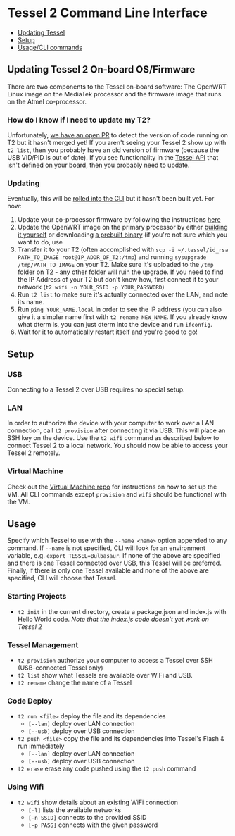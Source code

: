 # Tessel 2 Command Line Interface

* [Updating Tessel](#updating-tessel-2-on-board-osfirmware)
* [Setup](#setup)
* [Usage/CLI commands](#usage)

## Updating Tessel 2 On-board OS/Firmware
There are two components to the Tessel on-board software: The OpenWRT Linux image on the MediaTek processor and the firmware image that runs on the Atmel co-processor. 

### How do I know if I need to update my T2?
Unfortunately, [we have an open PR](https://github.com/tessel/t2-cli/pull/130) to detect the version of code running on T2 but it hasn't merged yet! If you aren't seeing your Tessel 2 show up with `t2 list`, then you probably have an old version of firmware (because the USB VID/PID is out of date). If you see functionality in the [Tessel API](https://github.com/tessel/t2-firmware#t2-hardware-api) that isn't defined on your board, then you probably need to update.

### Updating
Eventually, this will be [rolled into the CLI](https://github.com/tessel/t2-cli/issues/81) but it hasn't been built yet. For now:

1. Update your co-processor firmware by following the instructions [here](https://github.com/tessel/t2-firmware/#compiling)
2. Update the OpenWRT image on the primary processor by either [building it yourself](https://github.com/tessel/openwrt-tessel) or downloading [a prebuilt binary](https://kevinmehall.net/tmp/openwrt/openwrt-ramips-mt7620-tessel-squashfs-sysupgrade.bin) (if you're not sure which you want to do, use
3. Transfer it to your T2 (often accomplished with `scp -i ~/.tessel/id_rsa PATH_TO_IMAGE root@IP_ADDR_OF_T2:/tmp`) and running `sysupgrade /tmp/PATH_TO_IMAGE` on your T2. Make sure it's uploaded to the `/tmp` folder on T2 - any other folder will ruin the upgrade. If you need to find the IP Address of your T2 but don't know how, first connect it to your network (`t2 wifi -n YOUR_SSID -p YOUR_PASSWORD`)
4. Run `t2 list` to make sure it's actually connected over the LAN, and note its name.
5. Run `ping YOUR_NAME.local` in order to see the IP address (you can also give it a simpler name first with `t2 rename NEW_NAME`. If you already know what dterm is, you can just dterm into the device and run `ifconfig`.
6. Wait for it to automatically restart itself and you're good to go!

## Setup

### USB
Connecting to a Tessel 2 over USB requires no special setup.

### LAN
In order to authorize the device with your computer to work over a LAN connection, call `t2 provision` after connecting it via USB. This will place an SSH key on the device. Use the `t2 wifi` command as described below to connect Tessel 2 to a local network. You should now be able to access your Tessel 2 remotely.

### Virtual Machine
Check out the [Virtual Machine repo](https://github.com/tessel/t2-vm) for instructions on how to set up the VM. All CLI commands except `provision` and `wifi` should be functional with the VM.

## Usage
Specify which Tessel to use with the `--name <name>` option appended to any command.
If `--name` is not specified, CLI will look for an environment variable, e.g. `export TESSEL=Bulbasaur`. If none of the above are specified and there is one Tessel connected over USB, this Tessel will be preferred. Finally, if there is only one Tessel available and none of the above are specified, CLI will choose that Tessel.

### Starting Projects
* `t2 init` in the current directory, create a package.json and index.js with Hello World code. *Note that the index.js code doesn't yet work on Tessel 2*

### Tessel Management
* `t2 provision` authorize your computer to access a Tessel over SSH (USB-connected Tessel only)
* `t2 list` show what Tessels are available over WiFi and USB.
* `t2 rename` change the name of a Tessel

### Code Deploy
* `t2 run <file>` deploy the file and its dependencies
  * `[--lan]` deploy over LAN connection
  * `[--usb]` deploy over USB connection
* `t2 push <file>` copy the file and its dependencies into Tessel's Flash & run immediately
  * `[--lan]` deploy over LAN connection
  * `[--usb]` deploy over USB connection
* `t2 erase` erase any code pushed using the `t2 push` command

### Using Wifi
* `t2 wifi` show details about an existing WiFi connection
  * `[-l]` lists the available networks
  * `[-n SSID]` connects to the provided SSID
  * `[-p PASS]` connects with the given password
